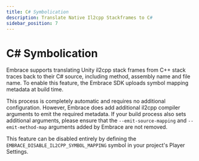```yaml
---
title: C# Symbolication
description: Translate Native Il2cpp Stackframes to C#
sidebar_position: 7
---
```


# C# Symbolication

Embrace supports translating Unity il2cpp stack frames from C++ stack traces back to their C# source, including method, assembly name and file name. To enable this feature, the Embrace SDK uploads symbol mapping metadata at build time.  

This process is completely automatic and requires no additional configuration. However, Embrace does add additional il2cpp compiler arguments to emit the required metadata. If your build process also sets additional arguments, please ensure that the `--emit-source-mapping` and `--emit-method-map` arguments added by Embrace are not removed.

This feature can be disabled entirely by defining the `EMBRACE_DISABLE_IL2CPP_SYMBOL_MAPPING` symbol in your project's Player Settings.